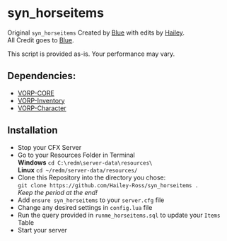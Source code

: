# syn_horseitems
Original `syn_horseitems` Created by [Blue](https://github.com/kamelzarandah) with edits by [Hailey](https://github.com/Hailey-Ross).  
All Credit goes to [Blue](https://github.com/kamelzarandah).  

This script is provided as-is. Your performance may vary.

## Dependencies:
- [VORP-CORE](https://github.com/VORPCORE/VORP-Core)
- [VORP-Inventory](https://github.com/VORPCORE/VORP-Inventory)
- [VORP-Character](https://github.com/VORPCORE/VORP-Character)

## Installation
- Stop your CFX Server
- Go to your Resources Folder in Terminal  
**Windows** `cd C:\redm\server-data\resources\`  
**Linux** `cd ~/redm/server-data/resources/`
- Clone this Repository into the directory you chose:  
`git clone https://github.com/Hailey-Ross/syn_horseitems .`  
*Keep the period at the end!*
- Add `ensure syn_horseitems` to your `server.cfg` file
- Change any desired settings in `config.lua` file
- Run the query provided in `runme_horseitems.sql` to update your `Items` Table
- Start your server
